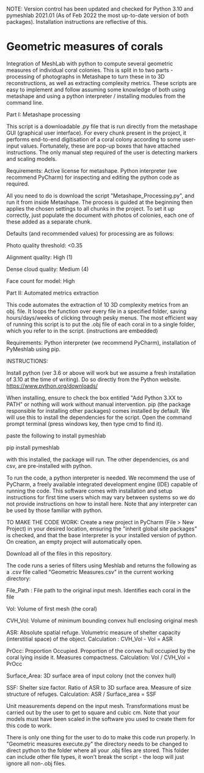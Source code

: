 NOTE: Version control has been updated and checked for Python 3.10 and pymeshlab 2021.01 (As of Feb 2022 the most 
up-to-date version of both packages). Installation instructions are reflective of this. 

# Geometric measures of corals

Integration of MeshLab with python to compute several geometric measures of individual coral colonies. This is 
split in to two parts - processing of photographs in Metashape to turn these in to 3D reconstructions, as well as 
extracting complexity metrics. These scripts are easy to implement and follow assuming some knowledge of both using
metashape and using a python interpreter / installing modules from the command line. 

Part I: Metashape processing

This script is a downloadable .py file that is run directly from the metashape GUI (graphical user interface).
For every chunk present in the project, it performs end-to-end digitisation of a coral colony according to some
user-input values. Fortunately, these are pop-up boxes that have attached instructions. The only manual step
required of the user is detecting markers and scaling models.

Requirements: Active license for metashape. Python interpreter (we recommend PyCharm) for inspecting
and editing the python code as required. 

All you need to do is download the script "Metashape_Processing.py", and run it from inside Metashape. The process
is guided at the beginning then applies the chosen settings to all chunks in the project. To set it up correctly, 
just populate the document with photos of colonies, each one of these added as a separate chunk. 

Defaults (and recommended values) for processing are as follows:

Photo quality threshold: <0.35

Alignment quality: High (1)

Dense cloud quality: Medium (4)

Face count for model: High


Part II: Automated metrics extraction

This code automates the extraction of 10 3D complexity metrics from an obj. file.
It loops the function over every file in a specified folder, saving hours/days/weeks of clicking through
pesky menus. The most efficient way of running this script is to put the .obj file of each coral in to a single
folder, which you refer to in the script. (instructions are embedded)


Requirements: Python interpreter (we recommend PyCharm), installation of PyMeshlab using pip.


INSTRUCTIONS:

Install python (ver 3.6 or above will work but we assume a fresh installation of 3.10 at the time of writing). Do so directly from the Python website. 
https://www.python.org/downloads/

When installing, ensure to check the box entitled "Add Python 3.XX to PATH" or nothing will work without manual intervention. 
pip (the package responsible for installing other packages) comes installed by default. We will use this to install
the dependencies for the script. Open the command prompt terminal (press windows key, then type cmd to find it). 

paste the following to install pymeshlab

pip install pymeshlab

with this installed, the package will run. The other dependencies, os and csv, are pre-installed with python.

To run the code, a python interpreter is needed. We recommend the use of PyCharm, a freely available integrated development engine (IDE)
capable of running the code. This software comes with installation and setup instructions for first time users which may vary between 
systems so we do not provide instructions on how to install here. Note that any interpreter can be used by those familiar with python. 

TO MAKE THE CODE WORK:
Create a new project in PyCharm (File > New Project) in your desired location, ensuring the "inherit global site packages" is checked, and that the base 
interpreter is your installed version of python. On creation, an empty project will automatically open. 

Download all of the files in this repository. 

The code runs a series of filters using Meshlab and returns the following as a .csv file called
"Geometric Measures.csv" in the current working directory:

File_Path : File path to the original input mesh. Identifies each coral in the file

Vol: Volume of first mesh (the coral)

CVH_Vol: Volume of minimum bounding convex hull enclosing original mesh

ASR: Absolute spatial refuge. Volumetric measure of shelter capacity (interstitial space) of the object. Calculation : CVH_Vol - Vol = ASR

PrOcc: Proportion Occupied. Proportion of the convex hull occupied by the coral lying inside it. Measures compactness. Calculation: Vol / CVH_Vol = PrOcc

Surface_Area: 3D surface area of input colony (not the convex hull)

SSF: Shelter size factor. Ratio of ASR to 3D surface area. Measure of size structure of refuges. Calculation: ASR / Surface_area = SSF

Unit measurements depend on the input mesh. Transformations must be carried out by the user to get to square and cubic
cm. Note that your models must have been scaled in the software you used to create them for this code to work.

There is only one thing for the user to do to make this code run properly. In "Geometric measures execute.py"
the directory needs to be changed to direct python to the folder where all your .obj files are stored. This folder can
include other file types, it won't break the script - the loop will just ignore all non-.obj files.


